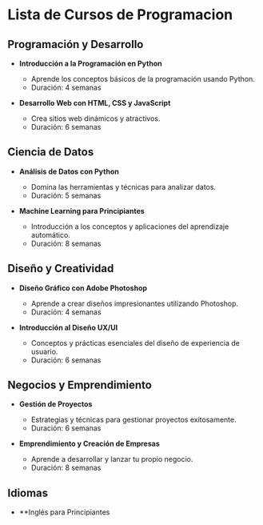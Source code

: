 # Lista de Cursos de Programacion

## Programación y Desarrollo

- **Introducción a la Programación en Python**
  - Aprende los conceptos básicos de la programación usando Python.
  - Duración: 4 semanas

- **Desarrollo Web con HTML, CSS y JavaScript**
  - Crea sitios web dinámicos y atractivos.
  - Duración: 6 semanas

## Ciencia de Datos

- **Análisis de Datos con Python**
  - Domina las herramientas y técnicas para analizar datos.
  - Duración: 5 semanas

- **Machine Learning para Principiantes**
  - Introducción a los conceptos y aplicaciones del aprendizaje automático.
  - Duración: 8 semanas

## Diseño y Creatividad

- **Diseño Gráfico con Adobe Photoshop**
  - Aprende a crear diseños impresionantes utilizando Photoshop.
  - Duración: 4 semanas

- **Introducción al Diseño UX/UI**
  - Conceptos y prácticas esenciales del diseño de experiencia de usuario.
  - Duración: 6 semanas

## Negocios y Emprendimiento

- **Gestión de Proyectos**
  - Estrategias y técnicas para gestionar proyectos exitosamente.
  - Duración: 6 semanas

- **Emprendimiento y Creación de Empresas**
  - Aprende a desarrollar y lanzar tu propio negocio.
  - Duración: 8 semanas

## Idiomas

- **Inglés para Principiantes
